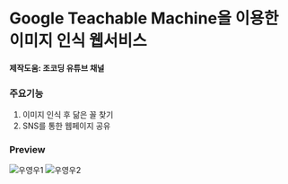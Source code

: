 # Google Teachable Machine을 이용한 이미지 인식 웹서비스 
#### 제작도움: 조코딩 유튜브 채널


### 주요기능
1. 이미지 인식 후 닮은 꼴 찾기
2. SNS를 통한 웹페이지 공유

### Preview
![우영우1](https://user-images.githubusercontent.com/93990321/187810144-87ee2d36-105a-48ee-b342-e0e2e9c13e0b.png)
![우영우2](https://user-images.githubusercontent.com/93990321/187810157-aa4101ef-fcd3-4ad4-a24b-197003a781f3.jpg)
